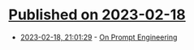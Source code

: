 # [Published on 2023-02-18](index.md)

* [2023-02-18, 21:01:29](https://lobste.rs/s/vohtyr/on_prompt_engineering) - [On Prompt Engineering](https://benjamincongdon.me/blog/2023/02/18/On-Prompt-Engineering/)

